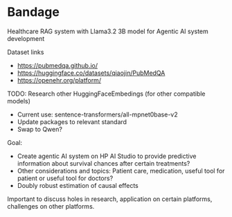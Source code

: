 # Bandage
Healthcare RAG system with Llama3.2 3B model for Agentic AI system development

Dataset links 
- https://pubmedqa.github.io/
- https://huggingface.co/datasets/qiaojin/PubMedQA
- https://openehr.org/platform/

TODO:
Research other HuggingFaceEmbedings (for other compatible models)
- Current use: sentence-transformers/all-mpnet0base-v2
- Update packages to relevant standard
- Swap to Qwen?

Goal: 
- Create agentic AI system on HP AI Studio to provide predictive information about survival chances after certain treatments?
- Other considerations and topics: Patient care, medication, useful tool for patient or useful tool for doctors?
- Doubly robust estimation of causal effects

Important to discuss holes in research, application on certain platforms, challenges on other platforms.
